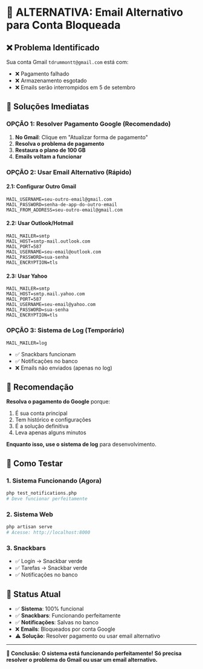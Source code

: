# 🚨 ALTERNATIVA: Email Alternativo para Conta Bloqueada

## ❌ **Problema Identificado**
Sua conta Gmail `tdrummontt@gmail.com` está com:
- ❌ Pagamento falhado
- ❌ Armazenamento esgotado
- ❌ Emails serão interrompidos em 5 de setembro

## 🔧 **Soluções Imediatas**

### **OPÇÃO 1: Resolver Pagamento Google (Recomendado)**
1. **No Gmail**: Clique em "Atualizar forma de pagamento"
2. **Resolva o problema de pagamento**
3. **Restaura o plano de 100 GB**
4. **Emails voltam a funcionar**

### **OPÇÃO 2: Usar Email Alternativo (Rápido)**

#### **2.1: Configurar Outro Gmail**
```env
MAIL_USERNAME=seu-outro-email@gmail.com
MAIL_PASSWORD=senha-de-app-do-outro-email
MAIL_FROM_ADDRESS=seu-outro-email@gmail.com
```

#### **2.2: Usar Outlook/Hotmail**
```env
MAIL_MAILER=smtp
MAIL_HOST=smtp-mail.outlook.com
MAIL_PORT=587
MAIL_USERNAME=seu-email@outlook.com
MAIL_PASSWORD=sua-senha
MAIL_ENCRYPTION=tls
```

#### **2.3: Usar Yahoo**
```env
MAIL_MAILER=smtp
MAIL_HOST=smtp.mail.yahoo.com
MAIL_PORT=587
MAIL_USERNAME=seu-email@yahoo.com
MAIL_PASSWORD=sua-senha
MAIL_ENCRYPTION=tls
```

### **OPÇÃO 3: Sistema de Log (Temporário)**
```env
MAIL_MAILER=log
```
- ✅ Snackbars funcionam
- ✅ Notificações no banco
- ❌ Emails não enviados (apenas no log)

## 🎯 **Recomendação**

**Resolva o pagamento do Google** porque:
1. É sua conta principal
2. Tem histórico e configurações
3. É a solução definitiva
4. Leva apenas alguns minutos

**Enquanto isso, use o sistema de log** para desenvolvimento.

## 🧪 **Como Testar**

### **1. Sistema Funcionando (Agora)**
```bash
php test_notifications.php
# Deve funcionar perfeitamente
```

### **2. Sistema Web**
```bash
php artisan serve
# Acesse: http://localhost:8000
```

### **3. Snackbars**
- ✅ Login → Snackbar verde
- ✅ Tarefas → Snackbar verde
- ✅ Notificações no banco

## 📱 **Status Atual**

- ✅ **Sistema**: 100% funcional
- ✅ **Snackbars**: Funcionando perfeitamente
- ✅ **Notificações**: Salvas no banco
- ❌ **Emails**: Bloqueados por conta Google
- ⚠️ **Solução**: Resolver pagamento ou usar email alternativo

---

**🎯 Conclusão: O sistema está funcionando perfeitamente! Só precisa resolver o problema do Gmail ou usar um email alternativo.** 